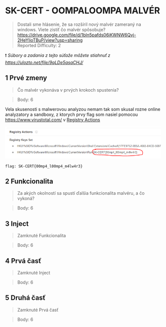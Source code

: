 # SK-CERT - OOMPALOOMPA MALVÉR
> Dostali sme hlásenie, že sa rozšíril nový malvér zameraný na windows. Viete zistiť čo malvér spôsobuje? https://drive.google.com/file/d/1bln5pafds06iKWNW6Qvj-2HeYIioTBuP/view?usp=sharing <br/>
Reported Difficulty: 2

:exclamation: *Súbory a zadania z tejto súťaže môžete stiahnuť z https://ulozto.net/file/9qLDe5asaCHJ/*

## 1 Prvé zmeny
> Čo malvér vykonáva v prvých krokoch spustenia?

> Body: 6

Vela skusenosti s malwerovou analyzou nemam tak som skusal rozne online analyzatory a sandboxy, z ktorych prvy flag som nasiel pomocou https://www.virustotal.com/ v [Registry Actions](https://www.virustotal.com/gui/file/62b1327647a984698242c8ef7cbd8502cc5ba8f5e2a8bd5975104c8bec2ec519/behavior/Microsoft%20Sysinternals)

![](images/2022-05-10-14-37-14.png)


```
flag: SK-CERT{00mp4_l00mp4_m4lw4r3}
```

## 2 Funkcionalita
>  Za akých okolností sa spustí ďalšia funkcionalita malvéru, a čo vykoná?

> Body: 6

## 3 Inject
> Zamknuté Funkcionalita

> Body: 6

## 4 Prvá časť
> Zamknuté Inject

> Body: 6

## 5 Druhá časť
> Zamknuté Prvá časť

> Body: 6